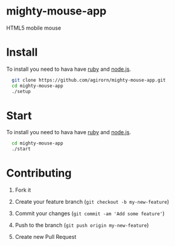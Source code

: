 mighty-mouse-app
================

HTML5 mobile mouse



Install
================
To install you need to hava have [ruby](http://www.ruby-lang.org) and [node.js](http://nodejs.org/).

```bash
  git clone https://github.com/agirorn/mighty-mouse-app.git
  cd mighty-mouse-app
  ./setup
```


Start
================
To install you need to hava have [ruby](http://www.ruby-lang.org) and [node.js](http://nodejs.org/).

```bash
  cd mighty-mouse-app
  ./start
```


Contributing
================

1. Fork it
2. Create your feature branch (`git checkout -b my-new-feature`)
3. Commit your changes (`git commit -am 'Add some feature'`)
4. Push to the branch (`git push origin my-new-feature`)

5. Create new Pull Request

